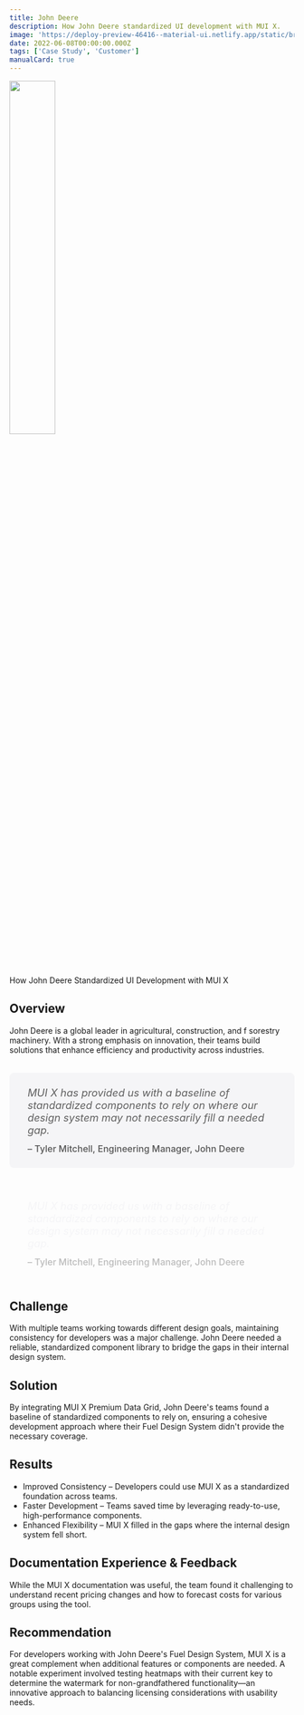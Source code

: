 ```yaml
---
title: John Deere
description: How John Deere standardized UI development with MUI X.
image: 'https://deploy-preview-46416--material-ui.netlify.app/static/branding/companies/johndeere.svg'
date: 2022-06-08T00:00:00.000Z
tags: ['Case Study', 'Customer']
manualCard: true
---
```


<style>
  #blog-responsive-image {
    height: 230px;
    @media (max-width: 600px) {
      height: 167px;
    }
  }
</style>

<img
    id="blog-responsive-image"
    src="/static/branding/companies/johndeere.svg"
    alt=""
    style="width: 40%; height: auto; object-fit: cover; object-position: top left; border: 0px; margin-left: 0; margin-bottom: 20px; display: block; text-align: left;"
  />

How John Deere Standardized UI Development with MUI X

## Overview

John Deere is a global leader in agricultural, construction, and f sorestry machinery. With a strong emphasis on innovation, their teams build solutions that enhance efficiency and productivity across industries.

<span class="only-light-mode">
<blockquote style="margin: 32px 0; padding: 24px 32px; background: #f5f5f7; border-left: 6px solid var(--muidocs-palette-primary-main); border-radius: 8px; font-size: 1.15rem; font-style: italic;">
  MUI X has provided us with a baseline of standardized components to rely on where our design system may not necessarily fill a needed gap.
  <br>
  <span style="display: block; margin-top: 12px; font-size: 1rem; font-style: normal; color: #555; font-weight: 500;">
    – Tyler Mitchell, Engineering Manager, John Deere
  </span>
</blockquote>
</span>
<span class="only-dark-mode">
<blockquote style="margin: 32px 0; padding: 24px 32px; background: var(--muidocs-palette-background-default); border-left: 6px solid var(--muidocs-palette-primary-main); color: #f5f5f7; border-radius: 8px; font-size: 1.15rem; font-style: italic;">
  MUI X has provided us with a baseline of standardized components to rely on where our design system may not necessarily fill a needed gap.
  <br>
  <span style="display: block; margin-top: 12px; font-size: 1rem; font-style: normal; color: #bbb; font-weight: 500;">
   – Tyler Mitchell, Engineering Manager, John Deere
  </span>
</blockquote>
</span>

## Challenge

With multiple teams working towards different design goals, maintaining consistency for developers was a major challenge. John Deere needed a reliable, standardized component library to bridge the gaps in their internal design system.

## Solution

By integrating MUI X Premium Data Grid, John Deere's teams found a baseline of standardized components to rely on, ensuring a cohesive development approach where their Fuel Design System didn't provide the necessary coverage.

## Results

- Improved Consistency – Developers could use MUI X as a standardized foundation across teams.
- Faster Development – Teams saved time by leveraging ready-to-use, high-performance components.
- Enhanced Flexibility – MUI X filled in the gaps where the internal design system fell short.

## Documentation Experience & Feedback

While the MUI X documentation was useful, the team found it challenging to understand recent pricing changes and how to forecast costs for various groups using the tool.

## Recommendation

For developers working with John Deere's Fuel Design System, MUI X is a great complement when additional features or components are needed.
A notable experiment involved testing heatmaps with their current key to determine the watermark for non-grandfathered functionality—an innovative approach to balancing licensing considerations with usability needs.
